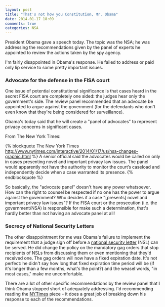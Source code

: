 ```yaml
---
layout: post
title: "That's not how you Constitution, Mr. Obama"
date: 2014-01-17 18:09
comments: true
categories: NSA
---
```


President Obama gave a speech today. The topic was the NSA; he was addressing the recommendations given by the panel of experts he appointed to review the actions taken by the spy agency. 

I'm fairly disappointed in Obama's response. He failed to address or paid only lip service to some pretty important issues.

### Advocate for the defense in the FISA court

One issue of potential constitutional significance is that cases heard in the secret FISA court are completely one sided: the judges hear only the government's side. The review panel recommended that an advocate be appointed to argue against the government (for the defendants who don't even know that they're being considered for surveillance).

Obama's today said that he will create a "panel of advocates" to represent privacy concerns in significant cases.

From The New York Times:

{% blockquote The New York Times http://www.nytimes.com/interactive/2014/01/17/us/nsa-changes-graphic.html %}
A senior official said the advocates would be called on only in cases presenting novel and important privacy law issues. The panel would apparently not have the authority to monitor the court’s caseload and independently decide when a case warranted its presence.
{% endblockquote %}

So basically, the "advocate panel" doesn't have any power whatsoever. How can the right to counsel be respected if no one has the power to argue against the government? Who decides if a case "[presents] novel and important privacy law issues"? If the FISA court or the prosecution (i.e. the government/NSA) is responsible for make such a determination, that's hardly better than not having an advocate panel at all!

### Secrecy of National Security Letters

The other disappointment for me was Obama's failure to implement the requirement that a judge sign off before a [national security letter](http://en.wikipedia.org/wiki/National_security_letter) (NSL) can be served. He did change the policy on the mandatory gag orders that stop recipients of NSLs from discussing them or even mentioning that they'd received one. The gag orders will now have a fixed expiration date. It's not perfect: he didn't say how long that fixed expiration time period will be (if it's longer than a few months, what's the point?) and the weasel words, "in most cases," make me uncomfortable. 

There are a lot of other specific recommendations by the review panel that I think Obama stopped short of adequately addressing. I'd recommending reading the [NYTimes](http://www.nytimes.com/interactive/2014/01/17/us/nsa-changes-graphic.html) piece - it does a great job of breaking down his response to each of the recommendations.

